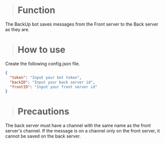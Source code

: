 > # Function
The BackUp bot saves messages from the Front server to the Back server as they are.

> # How to use
Create the following config.json file.
```json
{
  "token": "Input your bot token",
  "backID": "Input your back server id",
  "frontID": "Input your front server id"
}
```

> # Precautions
The back server must have a channel with the same name as the front server's channel.
If the message is on a channel only on the front server, it cannot be saved on the back server.
